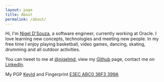 ```yaml
---
layout: page
title: About
permalink: /about/
---
```


Hi, I'm [Nigel D'Souza](http://nigeldsouza.io), a software engineer, currently working at Oracle.
I love learning new concepts, technologies and meeting new people. In my free time I enjoy playing basketball, video games, dancing, skating, drumming and all outdoor activities.

You can tweet to me at [@nigelmd](http://twitter.com/nigelmd), view my [Github](http://github.com/nigelmd) page, contact me on [LinkedIn](http://linkedin.com/in/nigelmd).

My PGP [KeyId](http://pgp.mit.edu/pks/lookup?search=0x36F3399A) and Fingerprint [E3EC ABC0 36F3 399A](https://keybase.io/ndsouza)
